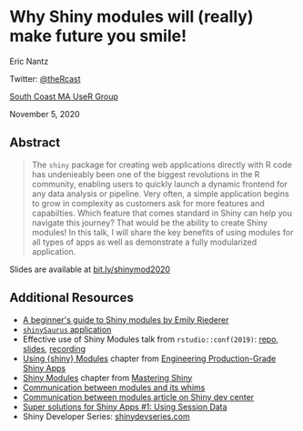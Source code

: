 # Why Shiny modules will (really) make future you smile!

Eric Nantz  

Twitter: [@theRcast](https://twitter.com/theRcast)  

[South Coast MA UseR Group](https://www.meetup.com/South-Coast-useR-Group)  

November 5, 2020  

## Abstract

> The `shiny` package for creating web applications directly with R code has undenieably been one of the biggest revolutions in the R community, enabling users to quickly launch a dynamic frontend for any data analysis or pipeline. Very often, a simple application begins to grow in complexity as customers ask for more features and capabilties.  Which feature that comes standard in Shiny can help you navigate this journey?  That would be the ability to create Shiny modules!  In this talk, I will share the key benefits of using modules for all types of apps as well as demonstrate a fully modularized application.

Slides are available at [bit.ly/shinymod2020](https://bit.ly/shinymod2020)

## Additional Resources

- [A beginner's guide to Shiny modules by Emily Riederer](https://emilyriederer.netlify.app/post/shiny-modules)
- [`shinySaurus` application](https://github.com/rpodcast/shinysaurus)
- Effective use of Shiny Modules talk from `rstudio::conf(2019)`: [repo](https://github.com/rpodcast/rsconf-2019), [slides](https://bit.ly/modules2019), [recording](https://rstudio.com/resources/rstudioconf-2019/effective-use-of-shiny-modules-in-application-development/)
- [Using {shiny} Modules](https://engineering-shiny.org/structure.html#using-shiny-modules) chapter from [Engineering Production-Grade Shiny Apps](https://engineering-shiny.org/) 
- [Shiny Modules](https://mastering-shiny.org/scaling-modules.html) chapter from [Mastering Shiny](https://mastering-shiny.org/index.html)
- [Communication between modules and its whims](https://rtask.thinkr.fr/blog/communication-between-modules-and-its-whims/)
- [Communication between modules article on Shiny dev center](https://shiny.rstudio.com/articles/communicate-bet-modules.html)
- [Super solutions for Shiny Apps #1: Using Session Data](https://appsilon.com/super-solutions-for-shiny-architecture-1-of-5-using-session-data/)
- Shiny Developer Series: [shinydevseries.com](https://shinydevseries.com)
